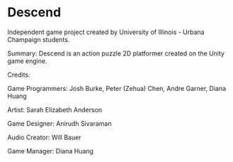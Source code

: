 # Descend

Independent game project created by University of Illinois - Urbana Champaign students.

Summary:
Descend is an action puzzle 2D platformer created on the Unity game engine. 

Credits:

Game Programmers:
  Josh Burke, 
  Peter (Zehua) Chen, 
  Andre Garner, 
  Diana Huang
  
Artist:
  Sarah Elizabeth Anderson
  
Game Designer:
  Anirudh Sivaraman

Audio Creator:
  Will Bauer
  
Game Manager:
  Diana Huang
